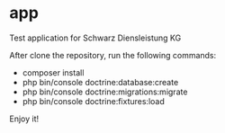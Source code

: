 # app
Test application for Schwarz Diensleistung KG

After clone the repository, run the following commands:
- composer install
- php bin/console doctrine:database:create
- php bin/console doctrine:migrations:migrate
- php bin/console doctrine:fixtures:load

Enjoy it!
